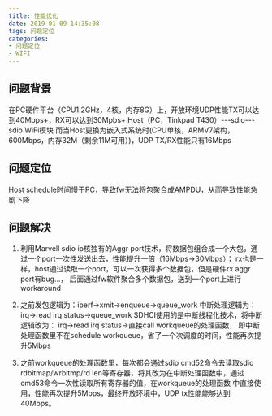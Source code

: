 ```yaml
---
title: 性能优化
date: 2019-01-09 14:35:08
tags: 问题定位
categories: 
- 问题定位
- WIFI
---
```

## 问题背景
在PC硬件平台（CPU1.2GHz，4核，内存8G）上，开放环境UDP性能TX可以达到40Mbps+，RX可以达到30Mpbs+
   Host（PC，Tinkpad T430）---sdio---sdio WiFi模块
而当Host更换为嵌入式系统时(CPU单核，ARMV7架构，600Mbps，内存32M（剩余11M可用）)，UDP TX/RX性能只有16Mbps

## 问题定位
Host schedule时间慢于PC，导致fw无法将包聚合成AMPDU，从而导致性能急剧下降

## 问题解决
1. 利用Marvell sdio ip核独有的Aggr port技术，将数据包组合成一个大包，通过一个port一次性发送出去，性能提升一倍（16Mbps->30Mbps）；
   rx也是一样，host通过读取一个port，可以一次获得多个数据包，但是硬件rx aggr port有bug...， 后面通过fw软件聚合多个数据包，送到一个port上进行workaround

2. 之前发包逻辑为：iperf->xmit->enqueue->queue_work
   中断处理逻辑为： irq->read irq status->queue_work
   SDHCI使用的是中断线程化技术，将中断逻辑改为： irq->read irq status->直接call workqueue的处理函数， 即中断处理函数里不在schedule workqueue，省了一个次调度的时间，性能再次提升5Mbps

3. 之前workqueue的处理函数里，每次都会通过sdio cmd52命令去读取sdio rdbitmap/wrbitmp/rd len等寄存器，将其改为在中断处理函数中，通过cmd53命令一次性读取所有寄存器的值，在workqueue的处理函数
   中直接使用，性能再次提升5Mbps，最终开放环境中，UDP tx性能能够达到40Mbps。

